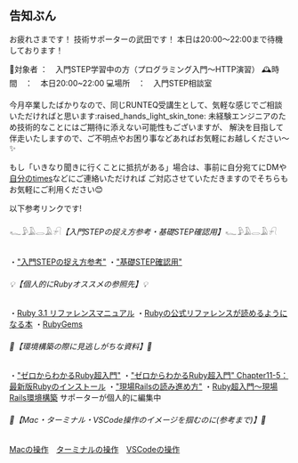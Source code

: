 ## 告知ぶん

お疲れさまです！ 
技術サポーターの武田です！
本日は20:00〜22:00まで待機しております！

:busts_in_silhouette:対象者 ：　入門STEP学習中の方（プログラミング入門〜HTTP演習）
🕰時間　：　本日20:00~22:00
:computer:場所　：　入門STEP相談室

今月卒業したばかりなので、同じRUNTEQ受講生として、気軽な感じでご相談いただければと思います:raised_hands_light_skin_tone:
未経験エンジニアのため技術的なことにはご期待に添えない可能性もございますが、
解決を目指して伴走いたしますので、ご不明点やお困り事などあればお気軽にお越しください〜:sparkles:

もし「いきなり聞きに行くことに抵抗がある」場合は、事前に自分宛てにDMや[自分のtimes](https://chat.runteq.jp/runteq/channels/times_24_takeda_kiitchi)などにご連絡いただければ
ご対応させていただきますのでそちらもお気軽にご利用ください:blush:

以下参考リンクです!

###### 𓆑𓅱𓄿𓂋𓄿𓍯【入門STEPの捉え方参考・基礎STEP確認用】𓆑𓅱𓄿𓂋𓄿𓍯
・["入門STEPの捉え方参考"](https://hackmd.io/@SKjw2RY-RNCUNSdJfEWPig/HyoU-xgxc)
・["基礎STEP確認用"](https://hackmd.io/@SKjw2RY-RNCUNSdJfEWPig/ryllqT1lq)


###### 💡【個人的にRubyオススメの参照先】💡
・[Ruby 3.1 リファレンスマニュアル](https://docs.ruby-lang.org/ja/3.1/doc/index.html)
・[Rubyの公式リファレンスが読めるようになる本](https://zenn.dev/jnchito/books/how-to-read-ruby-reference/viewer/introduction)
・[RubyGems](https://rubygems.org/)


###### 📝【環境構築の際に見逃しがちな資料】📝
・["ゼロからわかるRuby超入門"](https://esa-pages.io/p/sharing/2315/posts/14222/38c1beaa39220489c2b5.html)
・["ゼロからわかるRuby超入門" Chapter11-5：最新版Rubyのインストール](https://esa-pages.io/p/sharing/2315/posts/15616/246d0e9e440b60d3434e.html)
・["現場Railsの読み進め方"](https://esa-pages.io/p/sharing/2315/posts/15120/a446ae2945342df90a92.html)
・[Ruby超入門〜現場Rails環境構築](https://www.notion.so/Ruby-Rails-20fc61e5f9e543829f516a4a8a6291ba) サポーターが個人的に編集中


###### 🍎【Mac・ターミナル・VSCode操作のイメージを掴むのに(参考まで)】🍎
[Macの操作](https://youtu.be/ydvXNRsZLLs?t=299)　[ターミナルの操作](https://youtu.be/KyRHLRKnKWE?t=179)　[VSCodeの操作](https://youtu.be/csOaPNMDEwg?t=739)